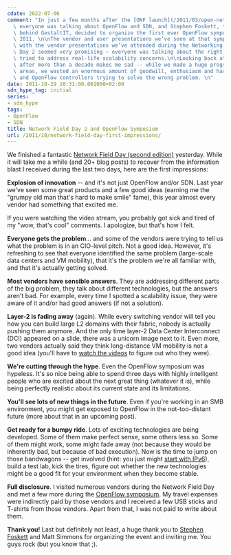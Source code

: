 ```yaml
---
cdate: 2022-07-06
comment: "In just a few months after the [ONF launch](/2011/03/open-networking-foundation-fabric/),\
  \ everyone was talking about OpenFlow and SDN, and Stephen Foskett, the mastermind\
  \ behind GestaltIT, decided to organize the first ever OpenFlow symposium in September\
  \ 2011. \n\nThe vendor and user presentations we’ve seen at that symposium, combined\
  \ with the vendor presentations we’ve attended during the Networking Tech Field\
  \ Day 2 seemed very promising – everyone was talking about the right topics and\
  \ tried to address real-life scalability concerns.\n\nLooking back at those days\
  \ after more than a decade makes me sad -- while we made a huge progress in many\
  \ areas, we wasted an enormous amount of goodwill, enthusiasm and hard work on OpenFlow\
  \ and OpenFlow controllers trying to solve the wrong problem. \n"
date: 2011-10-29 20:31:00.001000+02:00
sdn_hype_tag: initial
series:
- sdn_hype
tags:
- OpenFlow
- SDN
title: Network Field Day 2 and OpenFlow Symposium
url: /2011/10/network-field-day-first-impressions/
---
```

We finished a fantastic [Network Field Day (second edition)](http://techfieldday.com/2011/nfd2/) yesterday. While it will take me a while (and 20+ blog posts) to recover from the information blast I received during the last two days, here are the first impressions:

**Explosion of innovation** -- and it's not just OpenFlow and/or SDN. Last year we've seen some great products and a few good ideas (earning me the "grumpy old man that's hard to make smile" fame), this year almost every vendor had something that excited me.
<!--more-->
If you were watching the video stream, you probably got sick and tired of my "wow, that's cool" comments. I apologize, but that's how I felt.

**Everyone gets the problem**... and some of the vendors were trying to tell us what the problem is in an CIO-level pitch. Not a good idea. However, it's refreshing to see that everyone identified the same problem (large-scale data centers and VM mobility), that it's the problem we're all familiar with, and that it's actually getting solved.

**Most vendors have sensible answers**. They are addressing different parts of the big problem, they talk about different technologies, but the answers aren't bad. For example, every time I spotted a scalability issue, they were aware of it and/or had good answers (if not a solution).

**Layer-2 is fading away** (again). While every switching vendor will tell you how you can build large L2 domains with their fabric, nobody is actually pushing them anymore. And the only time layer-2 Data Center Interconnect (DCI) appeared on a slide, there was a unicorn image next to it. Even more, two vendors actually said they think long-distance VM mobility is not a good idea (you'll have to [watch the videos](http://techfieldday.com/2011/nfd2/) to figure out who they were).

**We're cutting through the hype**. Even the OpenFlow symposium was hypeless. It's so nice being able to spend three days with highly intelligent people who are excited about the next great thing (whatever it is), while being perfectly realistic about its current state and its limitations.

**You'll see lots of new things in the future**. Even if you're working in an SMB environment, you might get exposed to OpenFlow in the not-too-distant future (more about that in an upcoming post).

**Get ready for a bumpy ride**. Lots of exciting technologies are being developed. Some of them make perfect sense, some others less so. Some of them might work, some might fade away (not because they would be inherently bad, but because of bad execution). Now is the time to jump on those bandwagons -- get involved (hint: you just might [start with IPv6](/2011/10/do-i-need-ipv6-in-my-enterprise-again/)), build a test lab, kick the tires, figure out whether the new technologies might be a good fit for your environment when they become stable.

**Full disclosure**. I visited numerous vendors during the Network Field Day and met a few more during the [OpenFlow symposium](http://techfieldday.com/2011/openflow-symposium/). My travel expenses were indirectly paid by those vendors and I received a few USB sticks and T-shirts from those vendors. Apart from that, I was not paid to write about them.

**Thank you!** Last but definitely not least, a huge thank you to [Stephen Foskett](http://blog.fosketts.net/) and Matt Simmons for organizing the event and inviting me. You guys rock (but you know that ;).
